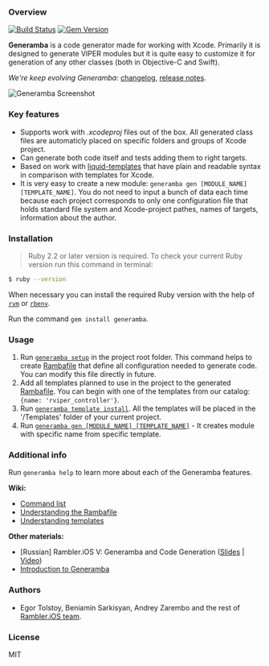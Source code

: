 ### Overview

[![Build Status](https://travis-ci.org/rambler-ios/Generamba.svg)](https://travis-ci.org/rambler-ios/Generamba)
[![Gem Version](https://badge.fury.io/rb/generamba.svg)](https://badge.fury.io/rb/generamba)

**Generamba** is a code generator made for working with Xcode. Primarily it is designed to generate VIPER modules but it is quite easy to customize it for generation of any other classes (both in Objective-C and Swift).

*We're keep evolving Generamba:* [changelog](https://github.com/rambler-ios/Generamba/blob/develop/CHANGELOG.md), [release notes](https://github.com/rambler-ios/Generamba/releases).

![Generamba Screenshot](http://s24.postimg.org/gej9cg1cl/generamba.jpg)

### Key features

- Supports work with *.xcodeproj* files out of the box. All generated class files are automaticly placed on specific folders and groups of Xcode project.
- Can generate both code itself and tests adding them to right targets.
- Based on work with [liquid-templates](https://github.com/Shopify/liquid) that have plain and readable syntax in comparison with templates for Xcode.
- It is very easy to create a new module: `generamba gen [MODULE_NAME] [TEMPLATE_NAME]`. You do not need to input a bunch of data each time because each project corresponds to only one configuration file that holds standard file system and Xcode-project pathes, names of targets, information about the author.

### Installation

> Ruby 2.2 or later version is required. To check your current Ruby version run this command in terminal:
```bash
$ ruby --version
```
When necessary you can install the required Ruby version with the help of [`rvm`](http://octopress.org/docs/setup/rvm/) or [`rbenv`](http://octopress.org/docs/setup/rbenv/).

Run the command `gem install generamba`.

### Usage
1. Run [`generamba setup`](https://github.com/rambler-ios/Generamba/wiki/Available-Commands#basic-generamba-configuration) in the project root folder. This command helps to create [Rambafile](https://github.com/rambler-ios/Generamba/wiki/Rambafile-Structure) that define all configuration needed to generate code. You can modify this file directly in future.
2. Add all templates planned to use in the project to the generated [Rambafile](https://github.com/rambler-ios/Generamba/wiki/Rambafile-Structure). You can begin with one of the templates from our catalog: `{name: 'rviper_controller'}`.
3. Run [`generamba template install`](https://github.com/rambler-ios/Generamba/wiki/Available-Commands#template-installation). All the templates will be placed in the '/Templates' folder of your current project.
4. Run [`generamba gen [MODULE_NAME] [TEMPLATE_NAME]`](https://github.com/rambler-ios/Generamba/wiki/Available-Commands#module-generation) - It creates module with specific name from specific template.

### Additional info

Run `generamba help` to learn more about each of the Generamba features.

**Wiki:**
- [Command list](https://github.com/rambler-ios/Generamba/wiki/Available-Commands)
- [Understanding the Rambafile](https://github.com/rambler-ios/Generamba/wiki/Rambafile-Structure)
- [Understanding templates](https://github.com/rambler-ios/Generamba/wiki/Template-Structure)

**Other materials:**
- [Russian] Rambler.iOS V: Generamba and Code Generation ([Slides](http://www.slideshare.net/Rambler-iOS/viper-56423582) | [Video](http://www.youtube.com/watch?v=NXNiN9FaUnY))
- [Introduction to Generamba](http://etolstoy.com/2016/02/10/generamba/)

### Authors

- Egor Tolstoy, Beniamin Sarkisyan, Andrey Zarembo and the rest of [Rambler.iOS team](https://github.com/orgs/rambler-ios/people).

### License

MIT
